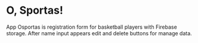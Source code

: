 # O, Sportas!

App Osportas is registration form for basketball players with Firebase storage.
After name input appears edit and delete buttons for manage data.
